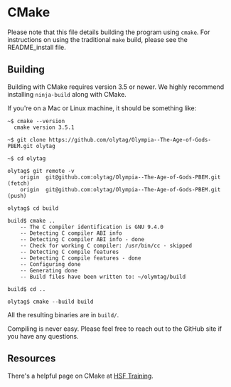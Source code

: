 # CMake
Please note that this file details building the program using `cmake`.
For instructions on using the traditional `make` build, please see the README_install file.

## Building

Building with CMake requires version 3.5 or newer.
We highly recommend installing `ninja-build` along with CMake.

If you're on a Mac or Linux machine, it should be something like:

    ~$ cmake --version
      cmake version 3.5.1

    ~$ git clone https://github.com/olytag/Olympia--The-Age-of-Gods-PBEM.git olytag

    ~$ cd olytag

    olytag$ git remote -v
        origin  git@github.com:olytag/Olympia--The-Age-of-Gods-PBEM.git (fetch)
        origin  git@github.com:olytag/Olympia--The-Age-of-Gods-PBEM.git (push)

    olytag$ cd build

    build$ cmake ..
        -- The C compiler identification is GNU 9.4.0
        -- Detecting C compiler ABI info
        -- Detecting C compiler ABI info - done
        -- Check for working C compiler: /usr/bin/cc - skipped
        -- Detecting C compile features
        -- Detecting C compile features - done
        -- Configuring done
        -- Generating done
        -- Build files have been written to: ~/olymtag/build

    build$ cd ..

    olytag$ cmake --build build

All the resulting binaries are in `build/`.

Compiling is never easy.
Please feel free to reach out to the GitHub site if you have any questions.

## Resources

There's a helpful page on CMake at
[HSF Training](https://hsf-training.github.io/hsf-training-cmake-webpage/02-building/index.html).
